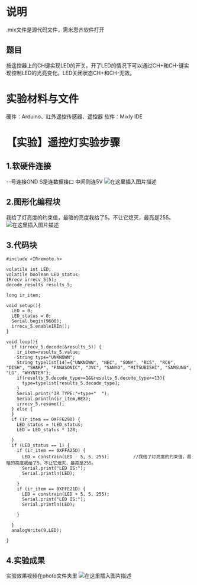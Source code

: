 # 说明  
.mix文件是源代码文件，需米思齐软件打开
## 题目  
按遥控器上的CH键实现LED的开关。开了LED的情况下可以通过CH+和CH-键实现控制LED的光亮变化。LED关闭状态CH+和CH-无效。  
  
# 实验材料与文件
硬件：Arduino、红外遥控传感器、遥控器
软件：Mixly IDE

# 【实验】遥控灯实验步骤
## 1.软硬件连接
--号连接GND
S是连数据接口
中间则连5V
![在这里插入图片描述](https://img-blog.csdnimg.cn/20191022164154790.jpg?x-oss-process=image/watermark,type_ZmFuZ3poZW5naGVpdGk,shadow_10,text_aHR0cHM6Ly9ibG9nLmNzZG4ubmV0L3FxXzQyNzY3NjQ3,size_16,color_FFFFFF,t_70)
## 2.图形化编程块
我给了灯亮度的约束值，最暗的亮度我给了5，不让它熄灭，最亮是255。
![在这里插入图片描述](https://img-blog.csdnimg.cn/20191022165636968.jpg?x-oss-process=image/watermark,type_ZmFuZ3poZW5naGVpdGk,shadow_10,text_aHR0cHM6Ly9ibG9nLmNzZG4ubmV0L3FxXzQyNzY3NjQ3,size_16,color_FFFFFF,t_70)
## 3.代码块

```
#include <IRremote.h>

volatile int LED;
volatile boolean LED_status;
IRrecv irrecv_5(5);
decode_results results_5;

long ir_item;

void setup(){
  LED = 0;
  LED_status = 0;
  Serial.begin(9600);
  irrecv_5.enableIRIn();
}

void loop(){
  if (irrecv_5.decode(&results_5)) {
    ir_item=results_5.value;
    String type="UNKNOWN";
    String typelist[14]={"UNKNOWN", "NEC", "SONY", "RC5", "RC6", "DISH", "SHARP", "PANASONIC", "JVC", "SANYO", "MITSUBISHI", "SAMSUNG", "LG", "WHYNTER"};
    if(results_5.decode_type>=1&&results_5.decode_type<=13){
      type=typelist[results_5.decode_type];
    }
    Serial.print("IR TYPE:"+type+"  ");
    Serial.println(ir_item,HEX);
    irrecv_5.resume();
  } else {
  }
  if (ir_item == 0XFF629D) {
    LED_status = !LED_status;
    LED = LED_status * 128;

  }
  if (LED_status == 1) {
    if (ir_item == 0XFFA25D) {
      LED = constrain(LED - 5, 5, 255);			//我给了灯亮度的约束值，最暗的亮度我给了5，不让它熄灭，最亮是255。
      Serial.print("LED IS:");
      Serial.println(LED);

    }
    if (ir_item == 0XFFE21D) {
      LED = constrain(LED + 5, 5, 255);
      Serial.print("LED IS:");
      Serial.println(LED);

    }

  }
  analogWrite(9,LED);

}
```

## 4.实验成果  
实验效果视频在photo文件夹里
![在这里插入图片描述](https://img-blog.csdnimg.cn/20191022174311802.jpg?x-oss-process=image/watermark,type_ZmFuZ3poZW5naGVpdGk,shadow_10,text_aHR0cHM6Ly9ibG9nLmNzZG4ubmV0L3FxXzQyNzY3NjQ3,size_16,color_FFFFFF,t_70)
